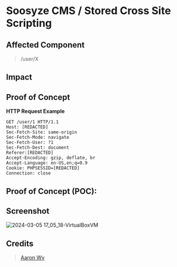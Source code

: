 # Soosyze CMS / Stored Cross Site Scripting


## Affected Component
> /user/X

## Impact


## Proof of Concept
**HTTP Request Example**
``` http request
GET /user/1 HTTP/1.1
Host: [REDACTED]
Sec-Fetch-Site: same-origin
Sec-Fetch-Mode: navigate
Sec-Fetch-User: ?1
Sec-Fetch-Dest: document
Referer:[REDACTED]
Accept-Encoding: gzip, deflate, br
Accept-Language: en-US,en;q=0.9
Cookie: PHPSESSID=[REDACTED]
Connection: close
```

## Proof of Concept (POC):


## Screenshot
![2024-03-05 17_05_18-VirtualBoxVM](https://github.com/dumiAron/CVE/assets/110510895/e49acdb1-1980-4a25-8eea-a8bd336c3564)


## **Credits**
> [Aaron Wy](https://github.com/WyAaron)
